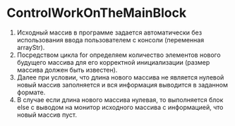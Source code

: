 # ControlWorkOnTheMainBlock

1) Исходный массив в программе задается автоматически без использования 
ввода пользователем с консоли (переменная arrayStr).
2) Посредством цикла for определяем количество элементов нового будущего массива для
его корректной инициализации (размер массива должен быть известен).
3) Далее при условии, что длина нового массива не является нулевой новый массив 
заполняется и вся информация выводится в заданном формате. 
4) В случае если длина нового массива нулевая, то выполняется блок else с выводом на монитор исходного массива с информацией, что новый массив пуст.
